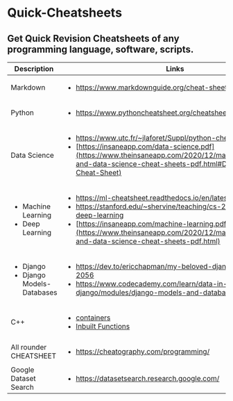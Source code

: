 # Quick-Cheatsheets
## Get Quick Revision Cheatsheets of any programming language, software, scripts.

| Description | Links |
| ------------ | ----- |
|Markdown|<ul> <li>https://www.markdownguide.org/cheat-sheet/</li> </ul>|
|Python|<ul> <li>https://www.pythoncheatsheet.org/cheatsheet/comprehensions</li> </ul>|
|Data Science | <ul> <li>https://www.utc.fr/~jlaforet/Suppl/python-cheatsheets.pdf</li> <li>[https://insaneapp.com/data-science.pdf](https://www.theinsaneapp.com/2020/12/machine-learning-and-data-science-cheat-sheets-pdf.html#Data-Science-Cheat-Sheet)</li> </ul>|
|<ul> <li>Machine Learning</li> <li>Deep Learning</li> </ul>| <ul> <li>https://ml-cheatsheet.readthedocs.io/en/latest/</li> <li>https://stanford.edu/~shervine/teaching/cs-229/cheatsheet-deep-learning</li> <li>[https://insaneapp.com/machine-learning.pdf](https://www.theinsaneapp.com/2020/12/machine-learning-and-data-science-cheat-sheets-pdf.html)</li> </ul>|
|<ul> <li>Django</li> <li>Django Models-Databases</li> </ul> | <ul> <li>https://dev.to/ericchapman/my-beloved-django-cheat-sheet-2056</li> <li>https://www.codecademy.com/learn/data-in-django/modules/django-models-and-databases/cheatsheet</li> </ul>|
|C++ | <ul><li> [containers](https://github.com/gibsjose/cpp-cheat-sheet/blob/master/Data%20Structures%20and%20Algorithms.md)</li> <li>[Inbuilt Functions](https://medium.com/logicalbee/c-stl-algorithms-cheat-sheet-d92f986abe14)</li></ul> |
| All rounder CHEATSHEET | <ul> <li>https://cheatography.com/programming/</li> </ul>|
|Google Dataset Search|<ul> <li>https://datasetsearch.research.google.com/</li> </ul>|
